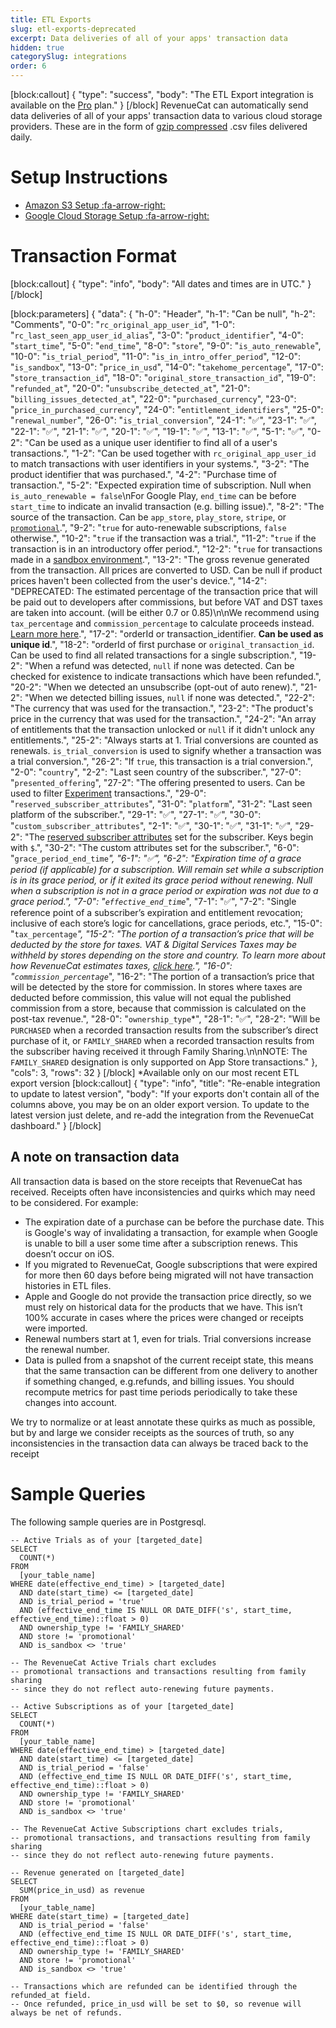 ```yaml
---
title: ETL Exports
slug: etl-exports-deprecated
excerpt: Data deliveries of all of your apps' transaction data
hidden: true
categorySlug: integrations
order: 6
---
```

[block:callout]
{
  "type": "success",
  "body": "The ETL Export integration is available on the [Pro](https://www.revenuecat.com/pricing) plan."
}
[/block]
RevenueCat can automatically send data deliveries of all of your apps' transaction data to various cloud storage providers. These are in the form of [gzip compressed](https://en.wikipedia.org/wiki/Gzip) .csv files delivered daily.

# Setup Instructions

* [Amazon S3 Setup :fa-arrow-right:](doc:etl-s3)
* [Google Cloud Storage Setup :fa-arrow-right:](doc:etl-gcp)

# Transaction Format
[block:callout]
{
  "type": "info",
  "body": "All dates and times are in UTC."
}
[/block]

[block:parameters]
{
  "data": {
    "h-0": "Header",
    "h-1": "Can be null",
    "h-2": "Comments",
    "0-0": "`rc_original_app_user_id`",
    "1-0": "`rc_last_seen_app_user_id_alias`",
    "3-0": "`product_identifier`",
    "4-0": "`start_time`",
    "5-0": "`end_time`",
    "8-0": "`store`",
    "9-0": "`is_auto_renewable`",
    "10-0": "`is_trial_period`",
    "11-0": "`is_in_intro_offer_period`",
    "12-0": "`is_sandbox`",
    "13-0": "`price_in_usd`",
    "14-0": "`takehome_percentage`",
    "17-0": "`store_transaction_id`",
    "18-0": "`original_store_transaction_id`",
    "19-0": "`refunded_at`",
    "20-0": "`unsubscribe_detected_at`",
    "21-0": "`billing_issues_detected_at`",
    "22-0": "`purchased_currency`",
    "23-0": "`price_in_purchased_currency`",
    "24-0": "`entitlement_identifiers`",
    "25-0": "`renewal_number`",
    "26-0": "`is_trial_conversion`",
    "24-1": "✅",
    "23-1": "✅",
    "22-1": "✅",
    "21-1": "✅",
    "20-1": "✅",
    "19-1": "✅",
    "13-1": "✅",
    "5-1": "✅",
    "0-2": "Can be used as a unique user identifier to find all of a user's transactions.",
    "1-2": "Can be used together with `rc_original_app_user_id` to match transactions with user identifiers in your systems.",
    "3-2": "The product identifier that was purchased.",
    "4-2": "Purchase time of transaction.",
    "5-2": "Expected expiration time of subscription. Null when `is_auto_renewable = false`\nFor Google Play, `end_time` can be before `start_time` to indicate an invalid transaction (e.g. billing issue).",
    "8-2": "The source of the transaction. Can be `app_store`, `play_store`, `stripe`, or [`promotional`](doc:promotionals).",
    "9-2": "`true` for auto-renewable subscriptions, `false` otherwise.",
    "10-2": "`true` if the transaction was a trial.",
    "11-2": "`true` if the transaction is in an introductory offer period.",
    "12-2": "`true` for transactions made in a [sandbox environment](doc:sandbox).",
    "13-2": "The gross revenue generated from the transaction. All prices are converted to USD. Can be null if product prices haven't been collected from the user's device.",
    "14-2": "DEPRECATED: The estimated percentage of the transaction price that will be paid out to developers after commissions, but before VAT and DST taxes are taken into account. (will be either 0.7 or 0.85)\n\nWe recommend using `tax_percentage` and `commission_percentage` to calculate proceeds instead. [Learn more here](https://www.revenuecat.com/docs/taxes-and-commissions).",
    "17-2": "orderId or transaction_identifier. **​Can be used as unique id**.",
    "18-2": "orderId of first purchase or `original_transaction_id`. Can be used to find all related transactions for a single subscription.",
    "19-2": "When a refund was detected, `null` if none was detected. Can be checked for existence to indicate transactions which have been refunded.",
    "20-2": "When we detected an unsubscribe (opt-out of auto renew).",
    "21-2": "When we detected billing issues, `null` if none was detected.",
    "22-2": "The currency that was used for the transaction.",
    "23-2": "The product's price in the currency that was used for the transaction.",
    "24-2": "An array of entitlements that the transaction unlocked or `null` if it didn't unlock any entitlements.",
    "25-2": "Always starts at 1. Trial conversions are counted as renewals. `is_trial_conversion` is used to signify whether a transaction was a trial conversion.",
    "26-2": "If `true`, this transaction is a trial conversion.",
    "2-0": "`country`",
    "2-2": "Last seen country of the subscriber.",
    "27-0": "`presented_offering`",
    "27-2": "The offering presented to users. Can be used to filter [Experiment](doc:experiments-overview) transactions.",
    "29-0": "`reserved_subscriber_attributes`",
    "31-0": "`platform`",
    "31-2": "Last seen platform of the subscriber.",
    "29-1": "✅",
    "27-1": "✅",
    "30-0": "`custom_subscriber_attributes`",
    "2-1": "✅",
    "30-1": "✅",
    "31-1": "✅",
    "29-2": "The [reserved subscriber attributes](doc:subscriber-attributes#reserved-attributes) set for the subscriber. Keys begin with `$`.",
    "30-2": "The custom attributes set for the subscriber.",
    "6-0": "`grace_period_end_time`*",
    "6-1": "✅",
    "6-2": "Expiration time of a grace period (if applicable) for a subscription. Will remain set while a subscription is in its grace period, or if it exited its grace period without renewing. Null when a subscription is not in a grace period or expiration was not due to a grace period.",
    "7-0": "`effective_end_time`*",
    "7-1": "✅",
    "7-2": "Single reference point of a subscriber’s expiration and entitlement revocation; inclusive of each store’s logic for cancellations, grace periods, etc.",
    "15-0": "`tax_percentage`*",
    "15-2": "The portion of a transaction’s price that will be deducted by the store for taxes. VAT & Digital Services Taxes may be withheld by stores depending on the store and country. To learn more about how RevenueCat estimates taxes, [click here](https://www.revenuecat.com/docs/taxes-and-commissions).",
    "16-0": "`commission_percentage`*",
    "16-2": "The portion of a transaction’s price that will be detected by the store for commission. In stores where taxes are deducted before commission, this value will not equal the published commission from a store, because that commission is calculated on the post-tax revenue.",
    "28-0": "`ownership_type`*",
    "28-1": "✅",
    "28-2": "Will be `PURCHASED` when a recorded transaction results from the subscriber’s direct purchase of it, or `FAMILY_SHARED` when a recorded transaction results from the subscriber having received it through Family Sharing.\n\nNOTE: The `FAMILY_SHARED` designation is only supported on App Store transactions."
  },
  "cols": 3,
  "rows": 32
}
[/block]
*Available only on our most recent ETL export version
[block:callout]
{
  "type": "info",
  "title": "Re-enable integration to update to latest version",
  "body": "If your exports don't contain all of the columns above, you may be on an older export version. To update to the latest version just delete, and re-add the integration from the RevenueCat dashboard."
}
[/block]
## A note on transaction data
All transaction data is based on the store receipts that RevenueCat has received. Receipts often have inconsistencies and quirks which may need to be considered. For example:
- The expiration date of a purchase can be before the purchase date. This is Google's way of invalidating a transaction, for example when Google is unable to bill a user some time after a subscription renews. This doesn’t occur on iOS.
- If you migrated to RevenueCat, Google subscriptions that were expired for more then 60 days before being migrated will not have transaction histories in ETL files.
- Apple and Google do not provide the transaction price directly, so we must rely on historical data for the products that we have. This isn’t 100% accurate in cases where the prices were changed or receipts were imported.
- Renewal numbers start at 1, even for trials. Trial conversions increase the renewal number.
- Data is pulled from a snapshot of the current receipt state, this means that the same transaction can be different from one delivery to another if something changed, e.g.refunds, and billing issues. You should recompute metrics for past time periods periodically to take these changes into account.

We try to normalize or at least annotate these quirks as much as possible, but by and large we consider receipts as the sources of truth, so any inconsistencies in the transaction data can always be traced back to the receipt

# Sample Queries

The following sample queries are in Postgresql.
```pgsql Active Trials
-- Active Trials as of your [targeted_date]
SELECT
  COUNT(*)
FROM
  [your_table_name]
WHERE date(effective_end_time) > [targeted_date]
  AND date(start_time) <= [targeted_date]
  AND is_trial_period = 'true'
  AND (effective_end_time IS NULL OR DATE_DIFF('s', start_time, effective_end_time)::float > 0)
  AND ownership_type != 'FAMILY_SHARED'
  AND store != 'promotional'
  AND is_sandbox <> 'true'

-- The RevenueCat Active Trials chart excludes
-- promotional transactions and transactions resulting from family sharing
-- since they do not reflect auto-renewing future payments.
```
```pgsql Active Subscriptions
-- Active Subscriptions as of your [targeted_date]
SELECT
  COUNT(*)
FROM
  [your_table_name]
WHERE date(effective_end_time) > [targeted_date]
  AND date(start_time) <= [targeted_date]
  AND is_trial_period = 'false'
  AND (effective_end_time IS NULL OR DATE_DIFF('s', start_time, effective_end_time)::float > 0)
  AND ownership_type != 'FAMILY_SHARED'
  AND store != 'promotional'
  AND is_sandbox <> 'true'

-- The RevenueCat Active Subscriptions chart excludes trials,
-- promotional transactions, and transactions resulting from family sharing
-- since they do not reflect auto-renewing future payments.
```
```pgsql Revenue
-- Revenue generated on [targeted_date]
SELECT
  SUM(price_in_usd) as revenue
FROM
  [your_table_name]
WHERE date(start_time) = [targeted_date]
  AND is_trial_period = 'false'
  AND (effective_end_time IS NULL OR DATE_DIFF('s', start_time, effective_end_time)::float > 0)
  AND ownership_type != 'FAMILY_SHARED'
  AND store != 'promotional'
  AND is_sandbox <> 'true'

-- Transactions which are refunded can be identified through the refunded_at field.
-- Once refunded, price_in_usd will be set to $0, so revenue will always be net of refunds.
```
